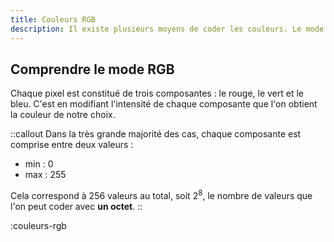 ```yaml
---
title: Couleurs RGB
description: Il existe plusieurs moyens de coder les couleurs. Le mode RGB (pour Red, Green, Blue) est le plus utilisé.
--- 
```


## Comprendre le mode RGB
Chaque pixel est constitué de trois composantes : le rouge, le vert et le bleu. C'est en modifiant l'intensité de chaque composante que l'on obtient la couleur de notre choix.

::callout
Dans la très grande majorité des cas, chaque composante est comprise entre deux valeurs :
- min : 0
- max : 255

Cela correspond à 256 valeurs au total, soit $2^8$, le nombre de valeurs que l'on peut coder avec **un octet**. 
::

:couleurs-rgb